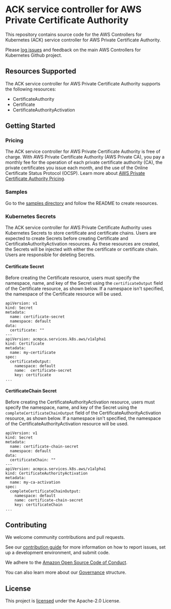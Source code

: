 # ACK service controller for AWS Private Certificate Authority

This repository contains source code for the AWS Controllers for Kubernetes
(ACK) service controller for AWS Private Certificate Authority.

Please [log issues][ack-issues] and feedback on the main AWS Controllers for
Kubernetes Github project.

[ack-issues]: https://github.com/aws/aws-controllers-k8s/issues

## Resources Supported
The ACK service controller for AWS Private Certificate Authority supports the following resources:
- CertificateAuthority
- Certificate
- CertificateAuthorityActivation

## Getting Started

### Pricing
The ACK service controller for AWS Private Certificate Authority is free of charge. With AWS Private Certificate Authority (AWS Private CA), you pay a monthly fee for the operation of each private certificate authority (CA), the private certificates you issue each month, and the use of the Online Certificate Status Protocol (OCSP). Learn more about [AWS Private Certificate Authority Pricing](https://aws.amazon.com/private-ca/pricing).

### Samples 
Go to the [samples directory][samples] and follow the README to create resources.

[samples]: https://github.com/aws-controllers-k8s/acmpca-controller/tree/main/samples

### Kubernetes Secrets
The ACK service controller for AWS Private Certificate Authority uses Kubernetes Secrets to store certificate and certificate chains. Users are expected to create Secrets before creating Certificate and CertificateAuthorityActivation resources. As these resources are created, the Secrets will be injected with either the certificate or certificate chain. Users are responsible for deleting Secrets.

#### Certificate Secret
Before creating the Certificate resource, users must specify the namespace, name, and key of the Secret using the `certificateOutput` field of the Certificate resource, as shown below. If a namespace isn't specified, the namespace of the Certificate resource will be used.

```
apiVersion: v1
kind: Secret
metadata:
  name: certificate-secret
  namespace: default
data:
  certificate: ""
---
apiVersion: acmpca.services.k8s.aws/v1alpha1
kind: Certificate
metadata:
  name: my-certificate
spec:
  certificateOutput:
    namespace: default
    name:  certificate-secret
    key: certificate
...
```

#### CertificateChain Secret
Before creating the CertificateAuthorityActivation resource, users must specify the namespace, name, and key of the Secret using the `completeCertificateChainOutput` field of the CertificateAuthorityActivation resource, as shown below. If a namespace isn't specified, the namespace of the CertificateAuthorityActivation resource will be used.

```
apiVersion: v1
kind: Secret
metadata:
  name: certificate-chain-secret
  namespace: default
data:
  certificateChain: ""
---
apiVersion: acmpca.services.k8s.aws/v1alpha1
kind: CertificateAuthorityActivation
metadata:
  name: my-ca-activation
spec:
  completeCertificateChainOutput:
    namespace: default
    name: certificate-chain-secret
    key: certificateChain
...
```

## Contributing

We welcome community contributions and pull requests.

See our [contribution guide](/CONTRIBUTING.md) for more information on how to
report issues, set up a development environment, and submit code.

We adhere to the [Amazon Open Source Code of Conduct][coc].

You can also learn more about our [Governance](/GOVERNANCE.md) structure.

[coc]: https://aws.github.io/code-of-conduct

## License

This project is [licensed](/LICENSE) under the Apache-2.0 License.
